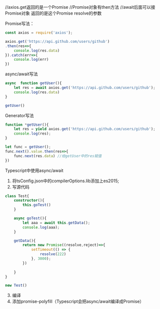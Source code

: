 //axios.get返回的是一个Promise
//Promise对象有then方法
//await后面可以接Promise对象	返回的是这个Promise resolve的参数

Promise写法：

```javascript
const axios = require('axios');

axios.get('https://api.github.com/users/github')
.then(res=>{
	console.log(res.data)
}).catch(err=>{
	console.log(err)
})
```

async/await写法
```javascript
async  function getUser(){
	let res = await axios.get('https://api.github.com/users/github');
	console.log(res.data)
}

getUser()
```

Generator写法
```javascript
function *getUser(){
	let res = yield axios.get('https://api.github.com/users/github');
	console.log(res);
}

let func = getUser();
func.next().value.then(res=>{
	func.next(res.data)	//给getUser中的res赋值
})
```

Typescript中使用async/await

1. 将tsConfig.json中的compilerOptions.lib添加上es2015;
2. 写源代码
```typescript
class Test{
	constructor(){
		this.goTest()
	}

	async goTest(){
		let aaa = await this.getData();
		console.log(aaa);
	}

	getData(){
		return new Promise((resolve,reject)=>{
			setTimeout(() => {
				resolve(222)
			}, 3000);
		})
		
	}
}

new Test()

```
3. 编译
4. 添加promise-polyfill（Typescript会把async/await编译成Promise）